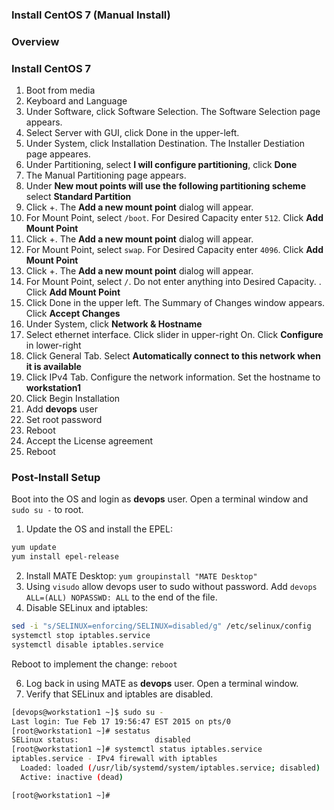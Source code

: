 
### Install CentOS 7 (Manual Install)

### Overview

### Install CentOS 7

1. Boot from media
2. Keyboard and Language 
2. Under Software, click Software Selection.  The Software Selection page appears.
3. Select Server with GUI, click Done in the upper-left.
4. Under System, click Installation Destination.  The Installer Destiation page appeares. 
5. Under Partitioning, select **I will configure partitioning**, click **Done**
6. The Manual Partitioning page appears.
7. Under **New mout points will use the following partitioning scheme** select **Standard Partition**
8. Click +.  The **Add a new mount point** dialog will appear.
9. For Mount Point, select `/boot`. For Desired Capacity enter `512`.  Click **Add Mount Point**
10. Click +. The **Add a new mount point** dialog will appear.
11. For Mount Point, select `swap`.  For Desired Capacity enter `4096`.  Click **Add Mount Point**
12. Click +. The **Add a new mount point** dialog will appear.
13. For Mount Point, select `/`.  Do not enter anything into Desired Capacity.  .  Click **Add Mount Point**
14. Click Done in the upper left.  The Summary of Changes window appears.  Click **Accept Changes**
15. Under System, click **Network & Hostname**
16. Select ethernet interface.  Click slider in upper-right On.  Click **Configure** in lower-right
17. Click General Tab.  Select **Automatically connect to this network when it is available**
18. Click IPv4 Tab.  Configure the network information.  Set the hostname to **workstation1**
19. Click Begin Installation
20. Add **devops** user
21. Set root password
22. Reboot
23. Accept the License agreement
24. Reboot 

### Post-Install Setup

Boot into the OS and login as **devops** user.  Open a terminal window and `sudo su -` to root.

1. Update the OS and install the EPEL: 

 ```bash
yum update
yum install epel-release
```

2. Install MATE Desktop: `yum groupinstall "MATE Desktop"`
3. Using `visudo` allow devops user to sudo without password. Add `devops ALL=(ALL) NOPASSWD: ALL` to the end of the file.
4. Disable SELinux and iptables:

 ```bash
sed -i "s/SELINUX=enforcing/SELINUX=disabled/g" /etc/selinux/config
systemctl stop iptables.service
systemctl disable iptables.service
```   

Reboot to implement the change: `reboot`

6. Log back in using MATE as **devops** user. Open a terminal window.
6. Verify that SELinux and iptables are disabled.
 ```bash
[devops@workstation1 ~]$ sudo su -
Last login: Tue Feb 17 19:56:47 EST 2015 on pts/0
[root@workstation1 ~]# sestatus
SELinux status:                 disabled
[root@workstation1 ~]# systemctl status iptables.service
iptables.service - IPv4 firewall with iptables
   Loaded: loaded (/usr/lib/systemd/system/iptables.service; disabled)
   Active: inactive (dead)

[root@workstation1 ~]# 
```


